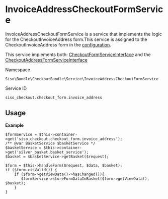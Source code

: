 #  InvoiceAddressCheckoutFormService 

InvoiceAddressCheckoutFormService is a service that implements the logic for the CheckoutInvoiceAddress form.This service is assigned to the CheckoutInvoiceAddress form in the [configuration](http://confluence.ng.silverproducts.de/display/EX/Configuration+for+Checkout+Forms).

This service implements both: [CheckoutFormServiceInterface](http://confluence.ng.silverproducts.de/display/EX/Interfaces+for+checkout+services) and the [CheckoutAddressFormServiceInterface](http://confluence.ng.silverproducts.de/display/EX/Interfaces+for+checkout+services)

Namespace

    Siso\Bundle\CheckoutBundle\Service\InvoiceAddressCheckoutFormService

Service ID

    siso_checkout.checkout_form.invoice_address 

## Usage

**Example**

``` 
$formService = $this->container->get('siso_checkout.checkout_form.invoice_address');
/** @var BasketService $basketService */
$basketService = $this->container->get('silver_basket.basket_service');
$basket = $basketService->getBasket($request);

$form = $this->handleForm($request, $data, $basket);
if ($form->isValid()) {
    if ($form->getViewData()->hasChanged()){
       $formService->storeFormDataInBasket($form->getViewData(), $basket);
    }
} 
```
